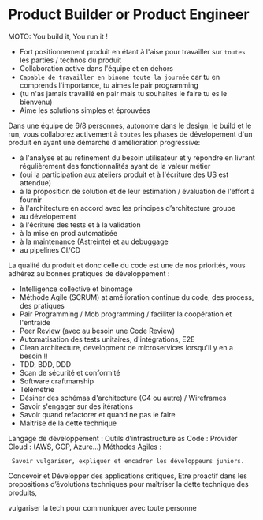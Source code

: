 # Product Builder or Product Engineer

MOTO: You build it, You run it !

* Fort positionnement produit en étant à l'aise pour travailler sur `toutes` les parties / technos du produit
* Collaboration active dans l'équipe et en dehors
* `Capable de travailler en binome toute la journée` car tu en comprends l'importance, tu aimes le pair programming
* (tu n'as jamais travaillé en pair mais tu souhaites le faire tu es le bienvenu)
* Aime les solutions simples et éprouvées


Dans une équipe de 6/8 personnes, autonome dans le design, le build et le run,
vous collaborez activement à `toutes` les phases de dévelopement d'un produit en ayant une démarche d'amélioration progressive:
* à l'analyse et au refinement du besoin utilisateur et y répondre en livrant régulièrement des fonctionnalités ayant de la valeur métier
* (oui la participation aux ateliers produit et à l'écriture des US est attendue)
* à la proposition de solution et de leur estimation / évaluation de l'effort à fournir
* à l'architecture en accord avec les principes d’architecture groupe
* au dévelopement
* à l'écriture des tests et à la validation
* à la mise en prod automatisée
* à la maintenance (Astreinte) et au debuggage
* au pipelines CI/CD

La qualité du produit et donc celle du code est une de nos priorités, vous adhérez au bonnes pratiques de développement :
* Intelligence collective et binomage
* Méthode Agile (SCRUM) at amélioration continue du code, des process, des pratiques
* Pair Programming / Mob programming / faciliter la coopération et l'entraide
* Peer Review (avec au besoin une Code Review)
* Automatisation des tests unitaires, d'intégrations, E2E
* Clean architecture, development de microservices lorsqu'il y en a besoin !!
* TDD, BDD, DDD
* Scan de sécurité et conformité
* Software craftmanship
* Télémétrie
* Désiner des schémas d'architecture (C4 ou autre) / Wireframes
* Savoir s'engager sur des itérations
* Savoir quand refactorer et quand ne pas le faire
* Maîtrise de la dette technique







Langage de développement :
Outils d’infrastructure as Code :
Provider Cloud : (AWS, GCP, Azure…)
Méthodes Agiles :


     Savoir vulgariser, expliquer et encadrer les développeurs juniors. 




Concevoir et Développer des applications critiques,
Etre proactif dans les propositions d’évolutions techniques pour maîtriser la dette technique des produits,



vulgariser la tech pour communiquer avec toute personne


